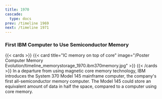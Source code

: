 ```yaml
---
title: 1970
cascade:
  type: docs
prev: /timeline 1969
next: /timeline 1971
---
```

### First IBM Computer to Use Semiconductor Memory

{{< cards >}}
  {{< card title="IC memory on top of core" image="/Poster Computer Memory Evolution/timeline_memorystorage_1970.ibm370memory.jpg" >}}
{{< /cards >}}
In a departure from using magnetic core memory technology, IBM introduces the System 370 Model 145 mainframe computer, the company's first all-semiconductor memory computer. The Model 145 could store an equivalent amount of data in half the space, compared to a computer using core memory.

